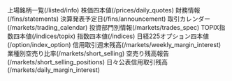 上場銘柄一覧(/listed/info)
株価四本値(/prices/daily_quotes)
財務情報(/fins/statements)
決算発表予定日(/fins/announcement)
取引カレンダー(/markets/trading_calendar)
投資部門別情報(/markets/trades_spec)
TOPIX指数四本値(/indices/topix)
指数四本値(/indices)
日経225オプション四本値(/option/index_option)
信用取引週末残高(/markets/weekly_margin_interest)
業種別空売り比率(/markets/short_selling)
空売り残高報告(/markets/short_selling_positions)
日々公表信用取引残高(/markets/daily_margin_interest)